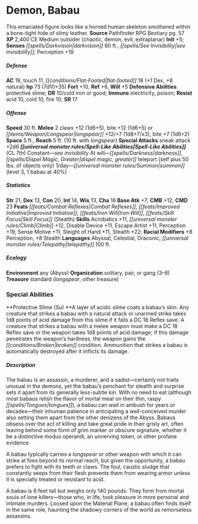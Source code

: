 ﻿---
cssclass: [monsters]
title1: Demon, Babau
desc_short: This emaciated figure looks like a horned human skeleton smothered within
  a bone-tight hide of slimy leather.
title2: Babau
CR: 6
sources:
- name: Pathfinder RPG Bestiary
  page: 57
  link: http://paizo.com/products/btpy8auu?Pathfinder-Roleplaying-Game-Bestiary
XP: 2400
alignment: CE
size: Medium
type: outsider
subtypes:
- chaotic
- demon
- evil
- extraplanar
initiative:
  bonus: 5
senses:
  darkvision: 60
  see invisibility: true
AC:
  AC: 19
  touch: 11
  flat_footed: 18
  components:
    dex: 1
    natural: 8
HP:
  HP: 73
  long: 7d10+35
saves:
  fort: 10
  ref: 6
  will: 5
defensive_abilities:
- protective slime
DR:
- amount: 10
  weakness: cold iron or good
immunities:
- electricity
- poison
resistances:
  acid: 10
  cold: 10
  fire: 10
SR: 17
speeds:
  base: 30
attacks:
  melee:
  - - text: 2 claws +12 (1d6+5)
      entries:
      - - damage: 1d6+5
      count: 2
      attack: claws
      bonus:
      - 12
    - text: bite +12 (1d6+5)
      entries:
      - - damage: 1d6+5
      attack: bite
      bonus:
      - 12
  - - text: longspear +12/+7 (1d8+7/x3)
      entries:
      - - damage: 1d8+7
          crit_multiplier: 3
      attack: longspear
      bonus:
      - 12
      - 7
    - text: bite +7 (1d6+2)
      entries:
      - - damage: 1d6+2
      attack: bite
      bonus:
      - 7
  special:
  - sneak attack +2d6
space: 5
reach: 5
reach_other: 10 ft. with longspear
spell_like_abilities:
  entries:
  - name: see invisibility
    source: default
    freq: Constant
  - name: darkness
    source: default
    freq: At will
  - name: dispel magic
    source: default
    freq: At will
  - name: greater teleport
    source: default
    freq: At will
    other: self plus 50 lbs. of objects only
  - name: summon
    source: default
    freq: 1/day
    level: 3
    summons:
    - name: babau at
      amount: 1
      chance: 40%
  sources:
  - name: default
    CL: 7
ability_scores:
  STR: 21
  DEX: 13
  CON: 20
  INT: 14
  WIS: 13
  CHA: 16
BAB: 7
CMB: 12
CMD: 23
feats:
- name: Combat Reflexes
- name: Improved Initiative
- name: Iron Will
- name: Skill Focus (Stealth)
skills:
  Acrobatics: 11
  Climb: 12
  Disable Device: 11
  Escape Artist: 11
  Perception: 19
  Sense Motive: 11
  Sleight of Hand: 11
  Stealth: 22
  _racial_mods:
    Perception:
      _: 8
    Stealth:
      _: 8
languages:
- Abyssal
- Celestial
- Draconic
- telepathy 100 ft.
ecology:
  environment: any (Abyss)
  organization: solitary, pair, or gang (3-8)
  treasure_type: standard
  treasure:
  - longspear
  - other treasure
special_abilities:
  Protective Slime (Su): A layer of acidic slime coats a babau's skin. Any creature
    that strikes a babau with a natural attack or unarmed strike takes 1d8 points
    of acid damage from this slime if it fails a DC 18 Reflex save. A creature that
    strikes a babau with a melee weapon must make a DC 18 Reflex save or the weapon
    takes 1d8 points of acid damage; if this damage penetrates the weapon's hardness,
    the weapon gains the broken condition. Ammunition that strikes a babau is automatically
    destroyed after it inflicts its damage.
desc_long: |-
  The babau is an assassin, a murderer, and a sadist-certainly not traits unusual in the demons, yet the babau's penchant for stealth and surprise sets it apart from its generally less-subtle kin. With no need to eat (although most babaus relish the flavor of mortal meat on their thin, raspy tongues), a babau can wait in ambush for years or decades-their inhuman patience in anticipating a well-conceived murder also setting them apart from the other denizens of the Abyss. Babaus obsess over the act of killing and take great pride in their grisly art, often leaving behind some form of grim marker or obscure signature, whether it be a distinctive modus operandi, an unnerving token, or other profane evidence.

  A babau typically carries a longspear or other weapon with which it can strike at foes beyond its normal reach, but given the opportunity, a babau prefers to fight with its teeth or claws. The foul, caustic sludge that constantly seeps from their flesh prevents them from wearing armor unless it is specially treated or resistant to acid.

  A babau is 6 feet tall but weighs only 140 pounds. They form from mortal souls of lone killers-those who, in life, took pleasure in more personal and intimate murders. Loosed upon the Material Plane, a babau often finds itself in the same role, haunting the shadowy corners of the world as remorseless assassins.

---

# Demon, Babau
This emaciated figure looks like a horned human skeleton smothered within a bone-tight hide of slimy leather.
**Source** Pathfinder RPG Bestiary pg. 57
**XP** 2,400
CE Medium outsider (chaotic, demon, evil, extraplanar)
**Init** +5; **Senses** _[[spells/Darkvision|darkvision]]_ 60 ft., _[[spells/See Invisibility|see invisibility]]_; Perception +19

##### Defense

**AC** 19, touch 11, _[[conditions/Flat-Footed|flat-footed]]_ 18 (+1 Dex, +8 natural)
**hp** 73 (7d10+35)
**Fort** +10, **Ref** +6, **Will** +5
**Defensive Abilities** protective slime; **DR** 10/cold iron or good; **Immune** electricity, poison; **Resist** acid 10, cold 10, fire 10; **SR** 17

##### Offense
**Speed** 30 ft.
**Melee** 2 claws +12 (1d6+5), bite +12 (1d6+5) or _[[items/Weapon/Longspear|longspear]]_ +12/+7 (1d8+7/x3), bite +7 (1d6+2)
**Space** 5 ft., **Reach** 5 ft. (10 ft. with _longspear_)
**Special Attacks** sneak attack +2d6
**_[[universal monster rules/Spell-Like Abilities|Spell-Like Abilities]]_** (CL 7th)
Constant—_see invisibility_
At will—_[[spells/Darkness|darkness]]_, _[[spells/Dispel Magic, Greater|dispel magic, greater]]_ teleport (self plus 50 lbs. of objects only)
1/day—_[[universal monster rules/Summon|summon]]_ (level 3, 1 babau at 40%)

##### Statistics
**Str** 21, **Dex** 13, **Con** 20, **Int** 14, **Wis** 13, **Cha** 16
**Base Atk** +7; **CMB** +12; **CMD** 23
**Feats** _[[feats/Combat Reflexes|Combat Reflexes]]_, _[[feats/Improved Initiative|Improved Initiative]]_, _[[feats/Iron Will|Iron Will]]_, _[[feats/Skill Focus|Skill Focus]]_ (Stealth)
**Skills** Acrobatics +11, _[[universal monster rules/Climb|Climb]]_ +12, Disable Device +11, Escape Artist +11, Perception +19, Sense Motive +11, Sleight of Hand +11, Stealth +22; **Racial Modifiers** +8 Perception, +8 Stealth
**Languages** Abyssal, Celestial, Draconic; _[[universal monster rules/Telepathy|telepathy]]_ 100 ft.

##### Ecology

**Environment** any (Abyss)
**Organization** solitary, pair, or gang (3–8)
**Treasure** standard (_longspear_, other treasure)

### Special Abilities

**Protective Slime (Su) **A layer of acidic slime coats a babau’s skin. Any creature that strikes a babau with a natural attack or unarmed strike takes 1d8 points of acid damage from this slime if it fails a DC 18 Reflex save. A creature that strikes a babau with a melee weapon must make a DC 18 Reflex save or the weapon takes 1d8 points of acid damage; if this damage penetrates the weapon’s hardness, the weapon gains the _[[conditions/Broken|broken]]_ condition. Ammunition that strikes a babau is automatically destroyed after it inflicts its damage.

##### Description

The babau is an assassin, a murderer, and a sadist—certainly not traits unusual in the demons, yet the babau’s penchant for stealth and surprise sets it apart from its generally less-subtle kin. With no need to eat (although most babaus relish the flavor of mortal meat on their thin, raspy _[[spells/Tongues|tongues]]_), a babau can wait in ambush for years or decades—their inhuman patience in anticipating a well-conceived murder also setting them apart from the other denizens of the Abyss. Babaus obsess over the act of killing and take great pride in their grisly art, often leaving behind some form of grim marker or obscure signature, whether it be a distinctive modus operandi, an unnerving token, or other profane evidence.

A babau typically carries a _longspear_ or other weapon with which it can strike at foes beyond its normal reach, but given the opportunity, a babau prefers to fight with its teeth or claws. The foul, caustic sludge that constantly seeps from their flesh prevents them from wearing armor unless it is specially treated or resistant to acid.

A babau is 6 feet tall but weighs only 140 pounds. They form from mortal souls of lone killers—those who, in life, took pleasure in more personal and intimate murders. Loosed upon the Material Plane, a babau often finds itself in the same role, haunting the shadowy corners of the world as remorseless assassins.